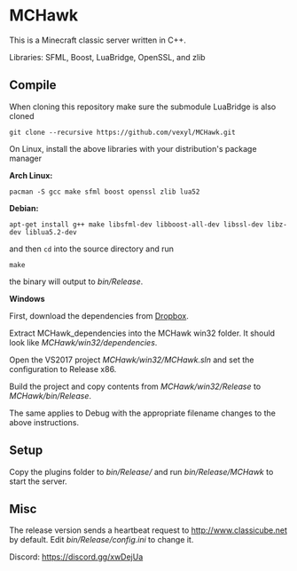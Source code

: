# MCHawk

This is a Minecraft classic server written in C++.

Libraries: SFML, Boost, LuaBridge, OpenSSL, and zlib

## Compile

When cloning this repository make sure the submodule LuaBridge is also cloned

```
git clone --recursive https://github.com/vexyl/MCHawk.git
```

On Linux, install the above libraries with your distribution's package manager

**Arch Linux:**

```
pacman -S gcc make sfml boost openssl zlib lua52
```

**Debian:**

```
apt-get install g++ make libsfml-dev libboost-all-dev libssl-dev libz-dev liblua5.2-dev
```

and then `cd` into the source directory and run

```
make
```

the binary will output to *bin/Release*.

**Windows**

First, download the dependencies from [Dropbox](https://www.dropbox.com/s/t5lg7s7wom0ybft/MCHawk_dependencies.zip?dl=0).

Extract MCHawk_dependencies into the MCHawk win32 folder. It should look like *MCHawk/win32/dependencies*.

Open the VS2017 project *MCHawk/win32/MCHawk.sln* and set the configuration to Release x86.

Build the project and copy contents from *MCHawk/win32/Release* to *MCHawk/bin/Release*.

The same applies to Debug with the appropriate filename changes to the above instructions.

## Setup

Copy the plugins folder to *bin/Release/* and run *bin/Release/MCHawk* to start the server.

## Misc

The release version sends a heartbeat request to http://www.classicube.net by default. Edit *bin/Release/config.ini* to change it.

Discord: https://discord.gg/xwDejUa
